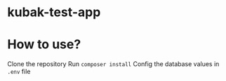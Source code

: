 # kubak-test-app

# How to use?
Clone the repository
Run `composer install`
Config the database values in `.env` file
